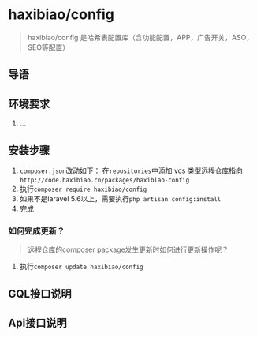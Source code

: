 # haxibiao/config

> haxibiao/config 是哈希表配置库（含功能配置，APP，广告开关，ASO，SEO等配置）

## 导语


## 环境要求
1. ...

## 安装步骤

1. `composer.json`改动如下：
在`repositories`中添加 vcs 类型远程仓库指向 
`http://code.haxibiao.cn/packages/haxibiao-config` 
1. 执行`composer require haxibiao/config`
2. 如果不是laravel 5.6以上，需要执行`php artisan config:install`
3. 完成

### 如何完成更新？
> 远程仓库的composer package发生更新时如何进行更新操作呢？
1. 执行`composer update haxibiao/config`


## GQL接口说明

## Api接口说明
